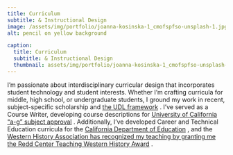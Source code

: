 ```yaml
---
title: Curriculum
subtitle: & Instructional Design
image: /assets/img/portfolio/joanna-kosinska-1_cmofspfso-unsplash-1.jpg
alt: pencil on yellow background 

caption:
  title: Curriculum 
  subtitle: & Instructional Design
  thumbnail: assets/img/portfolio/joanna-kosinska-1_cmofspfso-unsplash-1.jpg
---
```

I’m passionate about interdisciplinary curricular design that incorporates student technology and student interests. Whether I’m crafting curricula for middle, high school, or undergraduate students, I ground my work in recent, subject-specific scholarship and [ the UDL framework](http://www.cast.org/our-work/about-udl.html?utm_source=udlguidelines&utm_medium=web&utm_campaign=none&utm_content=homepage#.XyNaPvhKjCA) . I’ve served as a Course Writer, developing course descriptions for [ University of California “a-g” subject approval](https://hs-articulation.ucop.edu/agcmp#/login) . Additionally, I’ve developed Career and Technical Education curricula for the [ California Department of Education](https://www.cteonline.org/) , and the [ Western History Association has recognized my teaching by granting me the Redd Center Teaching Western History Award](https://www.westernhistory.org/awards/redd-center) .
